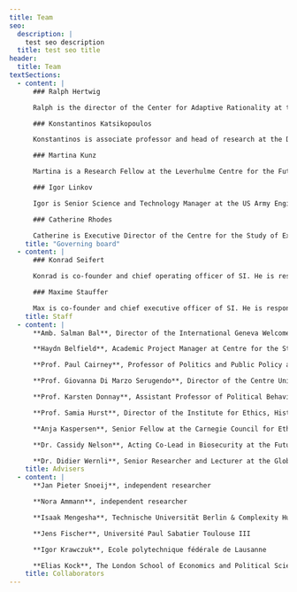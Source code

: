 ```yaml
---
title: Team
seo:
  description: |
    test seo description
  title: test seo title
header:
  title: Team
textSections:
  - content: |
      ### Ralph Hertwig

      Ralph is the director of the Center for Adaptive Rationality at the Max Planck Institute for Human Development. His research interests lie in models of bounded and ecological rationality, decisions from experience, the psychology of risk, lifespan development of decision-making and evidence-based public policy (boosting). He is a member of the German National Academy of Sciences Leopoldina and of the Wilhelm-Wundt-Gesellschaft. He is a fellow of the Association for Psychological Science and the Max Planck School of Cognition. He holds faculty positions at the International Max Planck Research School on the Life Course and at the International Max Planck Research School for Computational Methods in Psychiatry and Ageing Research. He has recently published two books directly relevant to SI's work: "Taming Uncertainty" (MIT Press, 2019) and "Deliberate Ignorance: Choosing not to know" (MIT Press, 2020).

      ### Konstantinos Katsikopoulos

      Konstantinos is associate professor and head of research at the Department of Decision Analytics and Risk of the University of Southampton Business School. His research focuses on integrating standard decision models with people’s simple rules of thumb, in order to build theory fit for practice, as detailed in the book "Classification in the Wild: The Science and Art of Transparent Decision Making" (MIT Press, 2020). Konstantinos is the chair of the Behavioural Operational Research (OR) Group of the OR Society, designed the first Europe-wide PhD course on behavioural OR, and co-founded the Annual Winter School on Bounded Rationality in India. He has been visiting assistant professor at MIT and deputy director at the Max Planck Institute for Human Development, and held a German Science Foundation Fellowship for Young Researchers. Konstantinos' group has developed tools for identifying threats at security checkpoints in Afghanistan while minimising civilian casualties, regulating UK investment banks without curbing financial innovation, and predicting the incidence of influenza in the US more robustly than big data.

      ### Martina Kunz

      Martina is a Research Fellow at the Leverhulme Centre for the Future of Intelligence and a PhD Candidate at the Centre for Environment, Energy and Natural Resource Governance, University of Cambridge. Her research focuses on the intersection between international law and artificial intelligence. Before Cambridge, Martina studied and worked at the University of Geneva, Tsinghua University, and the Graduate Institute of International and Development Studies. She is passionate about open data, free and open source software, data science, automation, natural language processing and machine learning as tools to improve international governance and coordination on global challenges facing us in both the near- and long-term.

      ### Igor Linkov

      Igor is Senior Science and Technology Manager at the US Army Engineer Research and Development Center (ERDC), and Adjunct Professor with Carnegie Mellon University. He is responsible for ERDC’s project portfolio in the areas of crisis management and resilience. Igor has developed methods and tools for measuring resilience in interconnected networks and applied these tools to transportation networks, energy infrastructure, cyber systems, supply chains and to manage response and recovery following the COVID-19 pandemic. He has organized more than thirty conferences and continuing education workshops and publishes widely on risk and resilience analysis, including twenty five books and over 400 peer-reviewed publications in top journals like Nature, Nature Nanotechnology and Nature Climate Change. Igor is Elected Fellow with the American Association for the Advancement of Science (AAAS) and Society for Risk Analysis and has received multiple awards for his scientific achievements. He completed his postdoctoral training in Risk Assessment at Harvard University and served as the US Embassy Science Fellow at the US Mission to the OECD in 2017.

      ### Catherine Rhodes

      Catherine is Executive Director of the Centre for the Study of Existential Risk at the University of Cambridge, and Senior Research Associate with the Biosecurity Research Initiative at St Catharine’s College (BioRISC). Her work broadly focuses on understanding the intersection and combination of risk stemming from technologies and risk stemming from governance (or lack of it). Catherine has particular expertise in international governance of biotechnology, biosecurity and broader biological risk management issues. She has a background in international relations and engages in extensive interdisciplinary work. Her PhD was funded as part of a Project to Strengthen the Biological Weapons Convention at the Bradford Disarmament Research Centre, and she retains a strong interest in international actions to prevent misuse of bioscience. This includes contributions to projects on the development of biosecurity and ethics education and on improving science and technology review in the biological and chemical weapons control regimes. Catherine worked for the Institute for Science, Ethics and Innovation at Manchester University from 2008-2015, where her work included: elaborating the meaning and content of scientific responsibility at the global level; investigation of science advisory processes in international organisations; and a substantial study of the international governance of genetic resources, which has significant implications for the use of biosciences in managing major global challenges.
    title: "Governing board"
  - content: |
      ### Konrad Seifert

      Konrad is co-founder and chief operating officer of SI. He is responsible for our operations, internal culture, partnerships, communications and events. Together with Max, he implements our vision and delivers products. Previously, he co-founded and directed Effective Altruism Geneva, where he managed fundraising and operations, coached fellows and gave workshops and talks on effective giving, high-impact career planning, epistemology, longtermism and group rationality at universities, companies and international organizations. His interests lie in game theory, evolutionary theory, longevity, population ethics and psychology. After dropping out of a bachelor’s in international relations, he is now pursuing a B.Sc. in mathematical-technical software development from the FernUniversität Hagen.

      ### Maxime Stauffer

      Max is co-founder and chief executive officer of SI. He is responsible for our strategy, trainings and research. Together with Konrad, he maintains partnerships and evaluates performance. Max is also a research fellow at the Global Studies Institute at the University of Geneva and science-policy officer at the Geneva Science-Policy Interface. Before, he co-founded the Social Complexity Lab and Effective Altruism Geneva, where he still serves on the board. In the past, he was a researcher at the Graduate Institute of International and Development Studies, advised the European Commission’s Joint Research Centre on evidence-based policy-making, and obtained a Bachelor’s degree in International Relations from the University of Geneva. In parallel to his work, Max is pursuing an M.Sc. in Computational Maths at Johns Hopkins University. His research interests revolve around decision-making in the face of complexity, including bounded-rationality and collective decision-making in policy contexts.
    title: Staff
  - content: |
      **Amb. Salman Bal**, Director of the International Geneva Welcome Centre

      **Haydn Belfield**, Academic Project Manager at Centre for the Study of Existential Risk

      **Prof. Paul Cairney**, Professor of Politics and Public Policy at the University of Stirling

      **Prof. Giovanna Di Marzo Serugendo**, Director of the Centre Universitaire d’Informatique at the University of Geneva

      **Prof. Karsten Donnay**, Assistant Professor of Political Behavior and Digital Media at the University of Zurich

      **Prof. Samia Hurst**, Director of the Institute for Ethics, History and the Humanities at the University of Geneva

      **Anja Kaspersen**, Senior Fellow at the Carnegie Council for Ethics in International Affairs

      **Dr. Cassidy Nelson**, Acting Co-Lead in Biosecurity at the Future of Humanity Institute of the University of Oxford

      **Dr. Didier Wernli**, Senior Researcher and Lecturer at the Global Studies Institute of the University of Geneva
    title: Advisers
  - content: |
      **Jan Pieter Snoeij**, independent researcher

      **Nora Ammann**, independent researcher

      **Isaak Mengesha**, Technische Universität Berlin & Complexity Hub Vienna

      **Jens Fischer**, Université Paul Sabatier Toulouse III

      **Igor Krawczuk**, Ecole polytechnique fédérale de Lausanne

      **Elias Kock**, The London School of Economics and Political Science
    title: Collaborators
---
```

